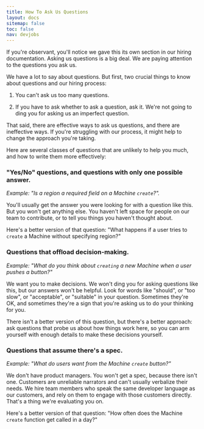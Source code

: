 ```yaml
---
title: How To Ask Us Questions
layout: docs
sitemap: false
toc: false
nav: devjobs
---
```


If you're observant, you'll notice we gave this its own section in our hiring documentation. Asking us questions is a big deal. We are paying attention to the questions you ask us.

We have a lot to say about questions. But first, two crucial things to know about questions and our hiring process:

1. You can't ask us too many questions. 

2. If you have to ask whether to ask a question, ask it. We're not going to ding you for asking us an imperfect question.

That said, there are effective ways to ask us questions, and there are ineffective ways. If you're struggling with our process, it might help to change the approach you're taking.

Here are several classes of questions that are unlikely to help you much, and how to write them more effectively:

### "Yes/No" questions, and questions with only one possible answer. 

*Example: "Is a region a required field on a Machine `create`?".*

You'll usually get the answer you were looking for with a question like this. But you won't get anything else. You haven't left space for people on our team to contribute, or to tell you things you haven't thought about.   
 
Here's a better version of that question: "What happens if a user tries to `create` a Machine without specifying region?"

### Questions that offload decision-making. 

*Example: "What do you think about `creating` a new Machine when a user pushes a button?"*

We want you to make decisions. We won't ding you for asking questions like this, but our answers won't be helpful. Look for words like "should", or "too slow", or "acceptable", or "suitable" in your question. Sometimes they're OK, and sometimes they're a sign that you're asking us to do your thinking for you.  
 
There isn't a better version of this question, but there's a better approach: ask questions that probe us about how things work here, so you can arm yourself with enough details to make these decisions yourself.

### Questions that assume there's a spec. 

*Example: "What do users want from the Machine `create` button?"*
 
We don't have product managers. You won't get a spec, because there isn't one. Customers are unreliable narrators and can't usually verbalize their needs. We hire team members who speak the same developer language as our customers, and rely on them to engage with those customers directly. That's a thing we're evaluating you on.  
 
Here's a better version of that question: "How often does the Machine `create` function get called in a day?" 


